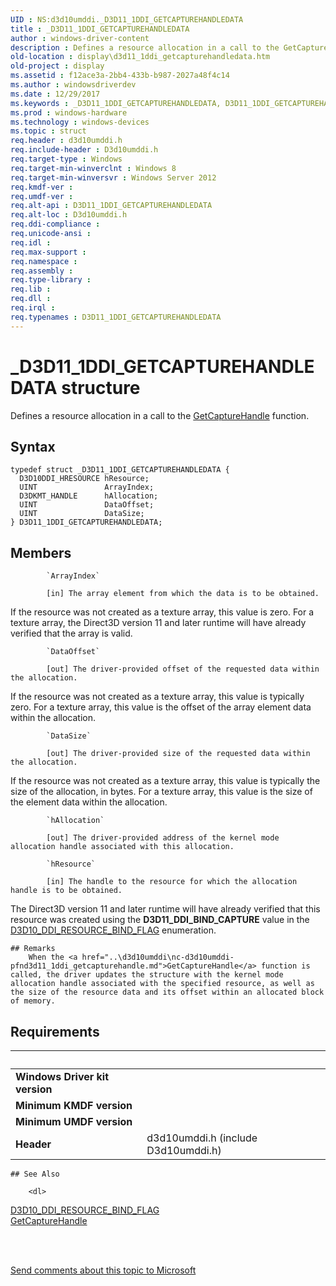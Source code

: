 ```yaml
---
UID : NS:d3d10umddi._D3D11_1DDI_GETCAPTUREHANDLEDATA
title : _D3D11_1DDI_GETCAPTUREHANDLEDATA
author : windows-driver-content
description : Defines a resource allocation in a call to the GetCaptureHandle function.
old-location : display\d3d11_1ddi_getcapturehandledata.htm
old-project : display
ms.assetid : f12ace3a-2bb4-433b-b987-2027a48f4c14
ms.author : windowsdriverdev
ms.date : 12/29/2017
ms.keywords : _D3D11_1DDI_GETCAPTUREHANDLEDATA, D3D11_1DDI_GETCAPTUREHANDLEDATA
ms.prod : windows-hardware
ms.technology : windows-devices
ms.topic : struct
req.header : d3d10umddi.h
req.include-header : D3d10umddi.h
req.target-type : Windows
req.target-min-winverclnt : Windows 8
req.target-min-winversvr : Windows Server 2012
req.kmdf-ver : 
req.umdf-ver : 
req.alt-api : D3D11_1DDI_GETCAPTUREHANDLEDATA
req.alt-loc : D3d10umddi.h
req.ddi-compliance : 
req.unicode-ansi : 
req.idl : 
req.max-support : 
req.namespace : 
req.assembly : 
req.type-library : 
req.lib : 
req.dll : 
req.irql : 
req.typenames : D3D11_1DDI_GETCAPTUREHANDLEDATA
---
```


# _D3D11_1DDI_GETCAPTUREHANDLEDATA structure
Defines a resource allocation in a call to the <a href="..\d3d10umddi\nc-d3d10umddi-pfnd3d11_1ddi_getcapturehandle.md">GetCaptureHandle</a> function.

## Syntax
````
typedef struct _D3D11_1DDI_GETCAPTUREHANDLEDATA {
  D3D10DDI_HRESOURCE hResource;
  UINT               ArrayIndex;
  D3DKMT_HANDLE      hAllocation;
  UINT               DataOffset;
  UINT               DataSize;
} D3D11_1DDI_GETCAPTUREHANDLEDATA;
````

## Members

        
            `ArrayIndex`

            [in] The array element from which the data is to be obtained.

If the resource was not created as a texture array, this value is zero. For a texture array, the Direct3D version 11 and later runtime will have already verified that the array is valid.
        
            `DataOffset`

            [out] The driver-provided offset of the requested data within the allocation.

If the resource was not created as a texture array, this value is typically zero.  For a texture array, this value is the offset of the array element data within the allocation.
        
            `DataSize`

            [out] The driver-provided size of the requested data within the allocation.

If the resource was not created as a texture array, this value is typically the size of the allocation, in bytes.  For a texture array, this value is the size of the element data within the allocation.
        
            `hAllocation`

            [out] The driver-provided address of the kernel mode allocation handle associated with this allocation.
        
            `hResource`

            [in] The handle to the resource for which the allocation handle is to be obtained.

The Direct3D version 11 and later runtime will have already verified that this resource was created using the <b>D3D11_DDI_BIND_CAPTURE</b> value in the <a href="..\d3d10umddi\ne-d3d10umddi-d3d10_ddi_resource_bind_flag.md">D3D10_DDI_RESOURCE_BIND_FLAG</a> enumeration.

    ## Remarks
        When the <a href="..\d3d10umddi\nc-d3d10umddi-pfnd3d11_1ddi_getcapturehandle.md">GetCaptureHandle</a> function is called, the driver updates the structure with the kernel mode allocation handle associated with the specified resource, as well as the size of the resource data and its offset within an allocated block of memory.

## Requirements
| &nbsp; | &nbsp; |
| ---- |:---- |
| **Windows Driver kit version** |  |
| **Minimum KMDF version** |  |
| **Minimum UMDF version** |  |
| **Header** | d3d10umddi.h (include D3d10umddi.h) |

    ## See Also

        <dl>
<dt>
<a href="..\d3d10umddi\ne-d3d10umddi-d3d10_ddi_resource_bind_flag.md">D3D10_DDI_RESOURCE_BIND_FLAG</a>
</dt>
<dt>
<a href="..\d3d10umddi\nc-d3d10umddi-pfnd3d11_1ddi_getcapturehandle.md">GetCaptureHandle</a>
</dt>
</dl>
 

 

<a href="mailto:wsddocfb@microsoft.com?subject=Documentation%20feedback [display\display]:%20D3D11_1DDI_GETCAPTUREHANDLEDATA structure%20 RELEASE:%20(12/29/2017)&amp;body=%0A%0APRIVACY STATEMENT%0A%0AWe use your feedback to improve the documentation. We don't use your email address for any other purpose, and we'll remove your email address from our system after the issue that you're reporting is fixed. While we're working to fix this issue, we might send you an email message to ask for more info. Later, we might also send you an email message to let you know that we've addressed your feedback.%0A%0AFor more info about Microsoft's privacy policy, see http://privacy.microsoft.com/en-us/default.aspx." title="Send comments about this topic to Microsoft">Send comments about this topic to Microsoft</a>